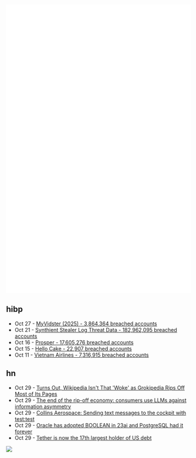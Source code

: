 ![Metrics](https://raw.githubusercontent.com/phixion/phixion/master/metrics.svg)

## hibp

<!--
for https://github.com/phixion/phixion/blob/main/.github/workflows/feeds.yml
-->
<!--START_SECTION:haveibeenpwnd-->
- Oct 27 - [MyVidster (2025) - 3,864,364 breached accounts](https://haveibeenpwned.com/Breach/MyVidster2025)
- Oct 21 - [Synthient Stealer Log Threat Data - 182,962,095 breached accounts](https://haveibeenpwned.com/Breach/SynthientStealerLogThreatData)
- Oct 16 - [Prosper - 17,605,276 breached accounts](https://haveibeenpwned.com/Breach/Prosper)
- Oct 15 - [Hello Cake - 22,907 breached accounts](https://haveibeenpwned.com/Breach/HelloCake)
- Oct 11 - [Vietnam Airlines - 7,316,915 breached accounts](https://haveibeenpwned.com/Breach/VietnamAirlines)
<!--END_SECTION:haveibeenpwnd-->

## hn

<!--
for https://github.com/phixion/phixion/blob/main/.github/workflows/feeds.yml
-->
<!--START_SECTION:hn-->
- Oct 29 - [Turns Out, Wikipedia Isn't That 'Woke' as Grokipedia Rips Off Most of Its Pages](https://uk.pcmag.com/ai/160970/turns-out-wikipedia-isnt-that-woke-as-grokipedia-rips-off-most-of-its-pages)
- Oct 29 - [The end of the rip-off economy: consumers use LLMs against information asymmetry](https://www.economist.com/finance-and-economics/2025/10/27/the-end-of-the-rip-off-economy)
- Oct 29 - [Collins Aerospace: Sending text messages to the cockpit with test:test](https://www.ccc.de/en/disclosure/collins-aerospace-mit-test-test-textnachrichten-bis-ins-cockpit-senden)
- Oct 29 - [Oracle has adopted BOOLEAN in 23ai and PostgreSQL had it forever](https://hexacluster.ai/blog/postgresql/oracles-adoption-of-native-boolean-data-type-vs-postgresql/)
- Oct 29 - [Tether is now the 17th largest holder of US debt](https://twitter.com/paoloardoino/status/1983455972636111011)
<!--END_SECTION:hn-->

<!--
for https://yhype.me
-->
![](https://hit.yhype.me/github/profile?user_id=13013670)
